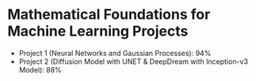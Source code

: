 # Mathematical Foundations for Machine Learning Projects

- Project 1 (Neural Networks and Gaussian Processes): 94%
- Project 2 (Diffusion Model with UNET & DeepDream with Inception-v3 Model): 88%


